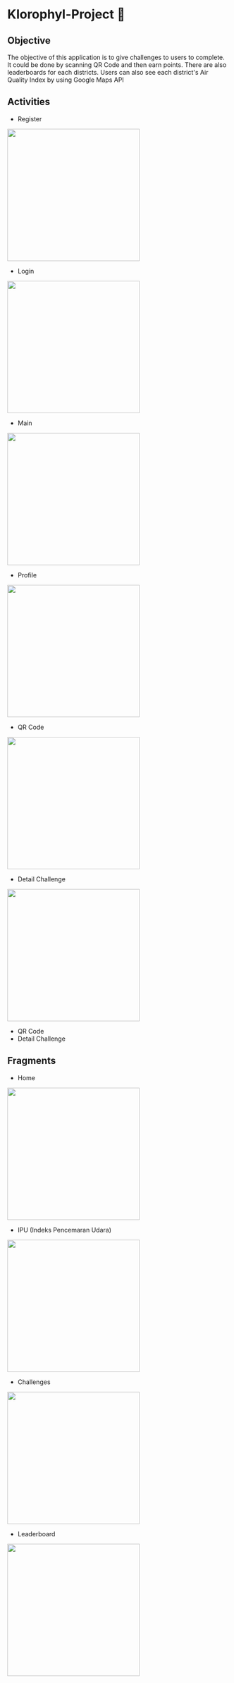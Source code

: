 # Klorophyl-Project 🍃

## Objective
The objective of this application is to give challenges to users to complete. It could be done by scanning QR Code and then earn points. There are also leaderboards for each districts. Users can also see each district's Air Quality Index by using Google Maps API

## Activities
- Register
<img src="https://user-images.githubusercontent.com/45124825/121376559-d65c7800-c96b-11eb-8265-6c430fbb1cc8.png" width="300px" >

- Login
<img src="https://user-images.githubusercontent.com/45124825/121376602-dceaef80-c96b-11eb-8f86-f6566773d984.png" width="300px" >

- Main
<img src="https://user-images.githubusercontent.com/45124825/121376598-dc525900-c96b-11eb-8629-a65421805534.png" width="300px" >

- Profile
<img src="https://user-images.githubusercontent.com/45124825/121376580-d9efff00-c96b-11eb-8370-4a7dd0fe40ca.png" width="300px" >

- QR Code
<img src="https://user-images.githubusercontent.com/45124825/121376569-d8263b80-c96b-11eb-8dd1-f59010ad5b9f.png" width="300px" >

- Detail Challenge
<img src="https://user-images.githubusercontent.com/45124825/121376586-db212c00-c96b-11eb-8a5e-be4dbbe1efd8.png" width="300px" >


- QR Code
- Detail Challenge

## Fragments
- Home
<img src="https://user-images.githubusercontent.com/45124825/121376598-dc525900-c96b-11eb-8629-a65421805534.png" width="300px" >

- IPU (Indeks Pencemaran Udara)
<img src="https://user-images.githubusercontent.com/45124825/121376590-db212c00-c96b-11eb-921d-0fc575c8a807.png" width="300px" >

- Challenges
<img src="https://user-images.githubusercontent.com/45124825/121376576-d9576880-c96b-11eb-86c1-49f80ae80a0b.png" width="300px" >

- Leaderboard
<img src="https://user-images.githubusercontent.com/45124825/121376583-da889580-c96b-11eb-82ec-fe061414bda6.png" width="300px" >
